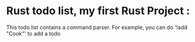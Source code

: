 # Rust todo list, my first Rust Project :
This todo list contains a command parser.
For example, you can do '!add "Cook"' to add a todo